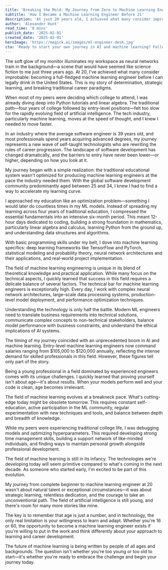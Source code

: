 ```yaml
---
title: 'Breaking the Mold: My Journey from Zero to Machine Learning Engineer at 20'
subtitle: 'How I Became a Machine Learning Engineer Before 21'
description: 'At just 20 years old, I achieved what many consider improbable: becoming a full-fledged machine learning engineer. This is my story of determination, strategic learning, and breaking traditional career paradigms in the fast-evolving field of artificial intelligence.'
author: 'Alexander Hunt'
read_time: '8 mins'
publish_date: '2025-02-01'
created_date: '2025-02-01'
heroImage: 'https://magick.ai/images/ml-engineer-desk.jpg'
cta: 'Ready to start your own journey in AI and machine learning? Follow us on [LinkedIn](https://www.linkedin.com/company/magick-ai) for the latest insights, tutorials, and opportunities in the world of artificial intelligence!'
---
```


The soft glow of my monitor illuminates my workspace as neural networks train in the background—a scene that would have seemed like science fiction to me just three years ago. At 20, I've achieved what many consider improbable: becoming a full-fledged machine learning engineer before I can legally drink in the United States. This is my story of determination, strategic learning, and breaking traditional career paradigms.

When most of my peers were deciding which college to attend, I was already diving deep into Python tutorials and linear algebra. The traditional path—four years of college followed by entry-level positions—felt too slow for the rapidly evolving field of artificial intelligence. The tech industry, particularly machine learning, moves at the speed of thought, and I knew I needed to move faster.

In an industry where the average software engineer is 39 years old, and most professionals spend years acquiring advanced degrees, my journey represents a new wave of self-taught technologists who are rewriting the rules of career progression. The landscape of software development has changed dramatically, and the barriers to entry have never been lower—or higher, depending on how you look at it.

My journey began with a simple realization: the traditional educational system wasn't optimized for producing machine learning engineers at the pace the industry needed them. With the global software development community predominantly aged between 25 and 34, I knew I had to find a way to accelerate my learning curve.

I approached my education like an optimization problem—something I would later do countless times in my ML models. Instead of spreading my learning across four years of traditional education, I compressed the essential fundamentals into an intensive six-month period. This meant 12-hour days dedicated to coding, building a strong foundation in mathematics, particularly linear algebra and calculus, learning Python from the ground up, and understanding data structures and algorithms.

With basic programming skills under my belt, I dove into machine learning specifics: deep learning frameworks like TensorFlow and PyTorch, statistical modeling and probability theory, neural network architectures and their applications, and real-world project implementation.

The field of machine learning engineering is unique in its blend of theoretical knowledge and practical application. While many focus on the technical aspects, I quickly learned that success in this field requires a delicate balance of several factors. The technical bar for machine learning engineers is exceptionally high. Every day, I work with complex neural network architectures, large-scale data processing systems, production-level model deployment, and performance optimization techniques.

Understanding the technology is only half the battle. Modern ML engineers need to translate business requirements into technical solutions, communicate complex concepts to non-technical stakeholders, balance model performance with business constraints, and understand the ethical implications of AI systems.

The timing of my journey coincided with an unprecedented boom in AI and machine learning. Entry-level machine learning engineers now command salaries ranging from $105,000 to $120,000 annually, reflecting the intense demand for skilled professionals in this field. However, these figures tell only part of the story.

Being a young professional in a field dominated by experienced engineers comes with its unique challenges. I quickly learned that proving yourself isn't about age—it's about results. When your models perform well and your code is clean, age becomes irrelevant.

The field of machine learning evolves at a breakneck pace. What's cutting-edge today might be obsolete tomorrow. This requires constant self-education, active participation in the ML community, regular experimentation with new techniques and tools, and balance between depth and breadth of knowledge.

While my peers were experiencing traditional college life, I was debugging models and optimizing hyperparameters. This required developing strong time management skills, building a support network of like-minded individuals, and finding ways to maintain personal growth alongside professional development.

The field of machine learning is still in its infancy. The technologies we're developing today will seem primitive compared to what's coming in the next decade. As someone who started early, I'm excited to be part of this evolution.

My journey from complete beginner to machine learning engineer at 20 wasn't about natural talent or exceptional circumstances—it was about strategic learning, relentless dedication, and the courage to take an unconventional path. The field of artificial intelligence is still young, and there's room for many more stories like mine.

The key is to remember that age is just a number, and in technology, the only real limitation is your willingness to learn and adapt. Whether you're 16 or 60, the opportunity to become a machine learning engineer exists if you're willing to put in the work and think differently about your approach to learning and career development.

The future of machine learning is being written by people of all ages and backgrounds. The question isn't whether you're too young or too old to start—it's whether you're ready to embrace the challenge and begin your journey today.
